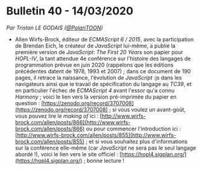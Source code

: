 # Bulletin 40 - 14/03/2020

*Par Tristan LE GODAIS ([@PolariTOON](https://github.com/PolariTOON))*

- Allen Wirfs-Brock, éditeur de *ECMAScript 6 / 2015*, avec la participation de Brendan Eich, le créateur de *JavaScript* lui-même, a publié la première version de *JavaScript: The First 20 Years* son papier pour *HOPL-IV*, la tant attendue 4e conférence sur l'histoire des langages de programmation prévue en juin 2020 (rappelons que les éditions précédentes datent de 1978, 1993 et 2007) ; dans ce document de 190 pages, il retrace la naissance, l'évolution de *JavaScript* :js dans les navigateurs ainsi que le travail de spécification du langage au *TC39*, et en particulier l'échec de *ECMAScript 4* avant l'essor qu'a connu *Harmony* ; voici le lien vers la version pré-imprimée du papier en question : [https://zenodo.org/record/3707008](https://zenodo.org/record/3707008) ; si vous voulez un avant-goût, vous pouvez lire le *making of* ici : [http://www.wirfs-brock.com/allen/posts/866](http://www.wirfs-brock.com/allen/posts/866) ou pour commencer l'introduction ici : [http://www.wirfs-brock.com/allen/posts/855](http://www.wirfs-brock.com/allen/posts/855) ; et si vous souhaitez plus d'informations sur la conférence elle-même (car *JavaScript* ne sera pas le seul langage abordé !), voici le lien vers le site officiel : [https://hopl4.sigplan.org/](https://hopl4.sigplan.org/) ; bonne lecture !
